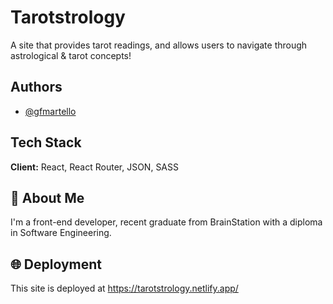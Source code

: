 
# Tarotstrology

A site that provides tarot readings, and allows users to navigate through astrological & tarot concepts!
## Authors

- [@gfmartello](https://www.github.com/gfmartello)


## Tech Stack

**Client:** React, React Router, JSON, SASS


## 🚀 About Me
I'm a front-end developer, recent graduate from BrainStation with a diploma in Software Engineering.

## 🌐 Deployment

This site is deployed at https://tarotstrology.netlify.app/